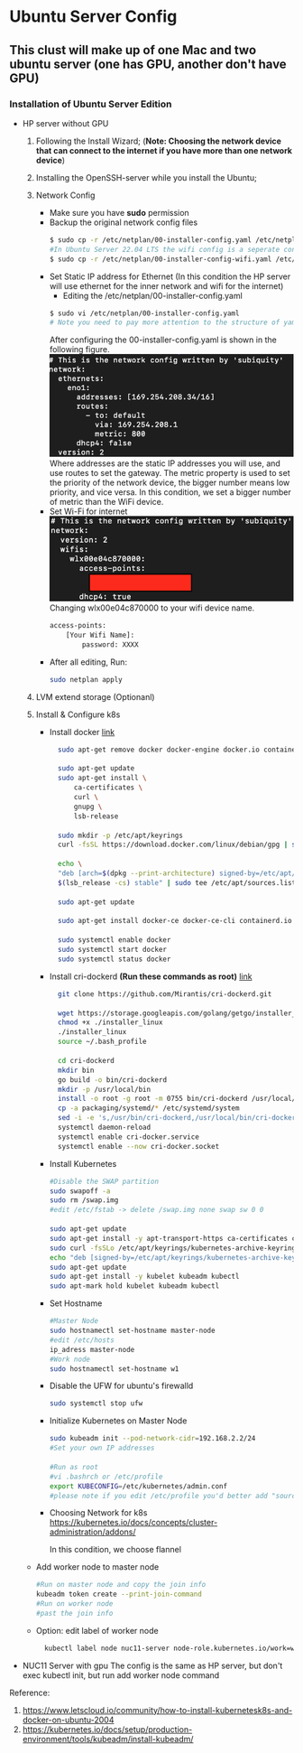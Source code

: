 # Ubuntu Server Config
## This clust will make up of one Mac and two ubuntu server (one has GPU, another don't have GPU)
### Installation of Ubuntu Server Edition
- HP server without GPU
  1. Following the Install Wizard; 
   (**Note: Choosing the network device **that can **connect** to the** internet if you have more than one network device**)
  2. Installing the OpenSSH-server while you install the Ubuntu;
  3. Network Config
       - Make sure you have **sudo** permission
       - Backup the original network config files
           ```bash
           $ sudo cp -r /etc/netplan/00-installer-config.yaml /etc/netplan/00-installer-config.yaml.bak
           #In Ubuntu Server 22.04 LTS the wifi config is a seperate config file, you also can set wifi and ethernet in one config file
           $ sudo cp -r /etc/netplan/00-installer-config-wifi.yaml /etc/netplan/00-installer-config-wifi.yaml
           ``` 
        - Set Static IP address for Ethernet (In this condition the HP server will use ethernet for the inner network and wifi for the internet)
           -  Editing the /etc/netplan/00-installer-config.yaml 
           ```bash
           $ sudo vi /etc/netplan/00-installer-config.yaml
           # Note you need to pay more attention to the structure of yaml file, especially the space
           ```
           After configuring the 00-installer-config.yaml is shown in the following figure.
           ![avatar](ethernet.png)
           Where addresses are the static IP addresses you will use, and use routes to set the gateway. The metric property is used to set the priority of the network device, the bigger number means low priority, and vice versa. In this condition, we set a bigger number of metric than the WiFi device.
       - Set Wi-Fi for internet
             ![avatar](wifi.png)   
         Changing wlx00e04c870000 to your wifi device name.
         ```bash
         access-points:
             [Your Wifi Name]:
                 password: XXXX
         ```
        - After all editing, Run:
            ```bash
            sudo netplan apply
            ```
  4. LVM extend storage (Optionanl) 
    
  5. Install & Configure k8s
      - Install docker [link](https://docs.docker.com/engine/install/debian/)
        ```bash
          sudo apt-get remove docker docker-engine docker.io containerd runc
          
          sudo apt-get update
          sudo apt-get install \ 
              ca-certificates \
              curl \
              gnupg \
              lsb-release

          sudo mkdir -p /etc/apt/keyrings
          curl -fsSL https://download.docker.com/linux/debian/gpg | sudo gpg --dearmor -o /etc/apt/keyrings/docker.gpg

          echo \
          "deb [arch=$(dpkg --print-architecture) signed-by=/etc/apt/keyrings/docker.gpg] https://download.docker.com/linux/debian \
          $(lsb_release -cs) stable" | sudo tee /etc/apt/sources.list.d/docker.list > /dev/null

          sudo apt-get update

          sudo apt-get install docker-ce docker-ce-cli containerd.io docker-compose-plugin

          sudo systemctl enable docker
          sudo systemctl start docker
          sudo systemctl status docker       
        ```  
      - Install cri-dockerd  **(Run these commands as root)** [link](https://github.com/Mirantis/cri-dockerd)
        ```bash
          git clone https://github.com/Mirantis/cri-dockerd.git

          wget https://storage.googleapis.com/golang/getgo/installer_linux
          chmod +x ./installer_linux
          ./installer_linux
          source ~/.bash_profile

          cd cri-dockerd
          mkdir bin
          go build -o bin/cri-dockerd
          mkdir -p /usr/local/bin
          install -o root -g root -m 0755 bin/cri-dockerd /usr/local/bin/cri-dockerd
          cp -a packaging/systemd/* /etc/systemd/system
          sed -i -e 's,/usr/bin/cri-dockerd,/usr/local/bin/cri-dockerd,' /etc/systemd/system/cri-docker.service
          systemctl daemon-reload
          systemctl enable cri-docker.service
          systemctl enable --now cri-docker.socket

        ``` 
      - Install Kubernetes
        
        ```bash
        #Disable the SWAP partition
        sudo swapoff -a
        sudo rm /swap.img
        #edit /etc/fstab -> delete /swap.img none swap sw 0 0
    
        sudo apt-get update
        sudo apt-get install -y apt-transport-https ca-certificates curl
        sudo curl -fsSLo /etc/apt/keyrings/kubernetes-archive-keyring.gpg https://packages.cloud.google.com/apt/doc/apt-key.gpg
        echo "deb [signed-by=/etc/apt/keyrings/kubernetes-archive-keyring.gpg] https://apt.kubernetes.io/ kubernetes-xenial main" | sudo tee /etc/apt/sources.list.d/kubernetes.list
        sudo apt-get update
        sudo apt-get install -y kubelet kubeadm kubectl
        sudo apt-mark hold kubelet kubeadm kubectl
        ```
     - Set Hostname
        ```bash
        #Master Node
        sudo hostnamectl set-hostname master-node
        #edit /etc/hosts
        ip_adress master-node
        #Work node
        sudo hostnamectl set-hostname w1
        ```
     - Disable the UFW for ubuntu's firewalld
        ```bash
        sudo systemctl stop ufw
        ``` 
     - Initialize Kubernetes on Master Node
       ```bash
       sudo kubeadm init --pod-network-cidr=192.168.2.2/24
       #Set your own IP addresses 

       #Run as root
       #vi .bashrch or /etc/profile
       export KUBECONFIG=/etc/kubernetes/admin.conf
       #please note if you edit /etc/profile you'd better add "source /etc/profile" to your .bashrc
       ```
     - Choosing Network for k8s
        https://kubernetes.io/docs/concepts/cluster-administration/addons/

        In this condition, we choose flannel

    - Add worker node to master node
      
      ```bash
      #Run on master node and copy the join info
      kubeadm token create --print-join-command
      #Run on worker node
      #past the join info
      ```
    - Option: edit label of worker node
      ```bash 
        kubectl label node nuc11-server node-role.kubernetes.io/work=worker 
      ```  
- NUC11 Server with gpu
  The config is the same as HP server, but don't exec kubectl init, but run add worker node  command

       

    
Reference: 

1. https://www.letscloud.io/community/how-to-install-kubernetesk8s-and-docker-on-ubuntu-2004
2. https://kubernetes.io/docs/setup/production-environment/tools/kubeadm/install-kubeadm/